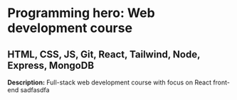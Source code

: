 # Programming hero: Web development course
## HTML, CSS, JS, Git, React, Tailwind, Node, Express, MongoDB
**Description:** Full-stack web development course with focus on React front-end
sadfasdfa
